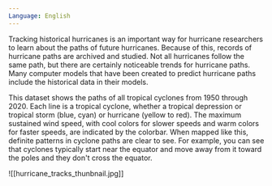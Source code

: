 ```yaml
---
Language: English
---
```

Tracking historical hurricanes is an important way for hurricane researchers to learn about the paths of future hurricanes. Because of this, records of hurricane paths are archived and studied. Not all hurricanes follow the same path, but there are certainly noticeable trends for hurricane paths. Many computer models that have been created to predict hurricane paths include the historical data in their models.

This dataset shows the paths of all tropical cyclones from 1950 through 2020. Each line is a tropical cyclone, whether a tropical depression or tropical storm (blue, cyan) or hurricane (yellow to red). The maximum sustained wind speed, with cool colors for slower speeds and warm colors for faster speeds, are indicated by the colorbar. When mapped like this, definite patterns in cyclone paths are clear to see. For example, you can see that cyclones typically start near the equator and move away from it toward the poles and they don't cross the equator.

![[hurricane_tracks_thunbnail.jpg]]
